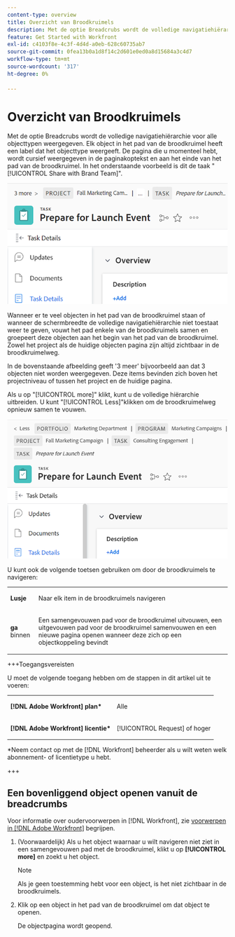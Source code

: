 ```yaml
---
content-type: overview
title: Overzicht van Broodkruimels
description: Met de optie Breadcrubs wordt de volledige navigatiehiërarchie voor alle objecttypen weergegeven.
feature: Get Started with Workfront
exl-id: c4103f8e-4c3f-4d4d-a0eb-628c60735ab7
source-git-commit: 0fea13b0a1d8f14c2d601e0ed0a8d15684a3c4d7
workflow-type: tm+mt
source-wordcount: '317'
ht-degree: 0%

---
```


# Overzicht van Broodkruimels

Met de optie Breadcrubs wordt de volledige navigatiehiërarchie voor alle objecttypen weergegeven. Elk object in het pad van de broodkruimel heeft een label dat het objecttype weergeeft. De pagina die u momenteel hebt, wordt cursief weergegeven in de paginakoptekst en aan het einde van het pad van de broodkruimel. In het onderstaande voorbeeld is dit de taak &quot;[!UICONTROL Share with Brand Team]&quot;.

![&#x200B; Samengevouwen broodkruimel &#x200B;](assets/NWE-collapsed-breadcrumb.png)

Wanneer er te veel objecten in het pad van de broodkruimel staan of wanneer de schermbreedte de volledige navigatiehiërarchie niet toestaat weer te geven, vouwt het pad enkele van de broodkruimels samen en groepeert deze objecten aan het begin van het pad van de broodkruimel. Zowel het project als de huidige objecten pagina zijn altijd zichtbaar in de broodkruimelweg.

In de bovenstaande afbeelding geeft &#39;3 meer&#39; bijvoorbeeld aan dat 3 objecten niet worden weergegeven. Deze items bevinden zich boven het projectniveau of tussen het project en de huidige pagina.

Als u op &quot;[!UICONTROL more]&quot; klikt, kunt u de volledige hiërarchie uitbreiden. U kunt &quot;[!UICONTROL Less]&quot;klikken om de broodkruimelweg opnieuw samen te vouwen.

![&#x200B; Uitgebreide broodkruimel &#x200B;](assets/NWE-expanded-breadcrumb.png)

U kunt ook de volgende toetsen gebruiken om door de broodkruimels te navigeren:

<table style="table-layout:auto"> 
 <col> 
 <col> 
 <tbody> 
  <tr> 
   <td role="rowheader"><strong> Lusje </strong> </td> 
   <td> <p>Naar elk item in de broodkruimels navigeren</p> </td> 
  </tr> 
  <tr> 
   <td role="rowheader"><strong> ga </strong> binnen </td> 
   <td> <p>Een samengevouwen pad voor de broodkruimel uitvouwen, een uitgevouwen pad voor de broodkruimel samenvouwen en een nieuwe pagina openen wanneer deze zich op een objectkoppeling bevindt</p> </td> 
  </tr> 
 </tbody> 
</table>

+++Toegangsvereisten

U moet de volgende toegang hebben om de stappen in dit artikel uit te voeren:

<table style="table-layout:auto"> 
 <col> 
 </col> 
 <col> 
 </col> 
 <tbody> 
  <tr> 
   <td role="rowheader"><strong>[!DNL Adobe Workfront] plan*</strong></td> 
   <td> <p>Alle</p> </td> 
  </tr> 
  <tr> 
   <td role="rowheader"><strong>[!DNL Adobe Workfront] licentie*</strong></td> 
   <td> <p>[!UICONTROL Request] of hoger</p> </td> 
  </tr> 
 </tbody> 
</table>

*Neem contact op met de [!DNL Workfront] beheerder als u wilt weten welk abonnement- of licentietype u hebt.

+++

<!--drafted: this is no longer possible, since we removed Campaigns, but it might come back as part of Maestro: 

## Multi-object breadcrumbs

>[!NOTE]
>
>The information in this article is available only in the Preview environment when you participate in the [!UICONTROL Campaigns] beta program. The functionality described here might not be fully available yet. For more information about current available features and how to enroll, see [Campaigns beta].

Some objects can belong to multiple parent objects. For example, a project can belong to multiple campaigns. In this case, all the campaigns that the project belongs to display in the breadcrumb.

The multi-object listing in the breadcrumb (for example, the campaigns) displays the number of parent objects which expands into a list to display all the campaigns that the project is associated with. For more information, see [Add objects to a campaign](../../manage-work/campaigns/add-objects-to-a-campaign.md).


![Project with multiple campaigns in the breadcrumb](assets/project-with-multiple-campaigns-in-breadcrumb.png)

-->

## Een bovenliggend object openen vanuit de breadcrumbs

Voor informatie over oudervoorwerpen in [!DNL Workfront], zie [&#x200B; voorwerpen in  [!DNL Adobe Workfront]](../../workfront-basics/navigate-workfront/workfront-navigation/understand-objects.md) begrijpen.

1. (Voorwaardelijk) Als u het object waarnaar u wilt navigeren niet ziet in een samengevouwen pad met de broodkruimel, klikt u op **[!UICONTROL more]** en zoekt u het object.

   >[!NOTE]
   >
   >Als je geen toestemming hebt voor een object, is het niet zichtbaar in de broodkruimels.

1. Klik op een object in het pad van de broodkruimel om dat object te openen.

   De objectpagina wordt geopend.
